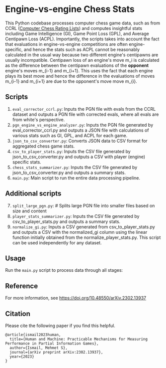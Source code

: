 # Engine-vs-engine Chess Stats
This Python codebase processes computer chess game data, such as from CCRL ([Computer Chess Rating Lists](https://computerchess.org.uk/ccrl/4040/)) and computes insightful stats including Game Intelligence (GI), Game Point Loss (GPL), and Average Centipawn Loss (ACPL). Importantly, the scripts takes into account the fact that evaluations in engine-vs-engine competitions are often engine-specific, and hence the stats such as ACPL cannot be reasonably calculated in the usual way because two different engine's centipawns are usually incompatible. Centipawn loss of an engine's move m_i is calculated as the difference between the centipawn evaluations of the **opponent** engine's moves m_{i-1} and m_{i+1}. This uses the fact that each engine plays its best move and hence the difference in the evaluations of moves m_{i-1} and m_{i+1} are due to the opponent's move move m_{i}.

## Scripts
1. `eval_corrector_ccrl.py`: Inputs the PGN file with evals from the CCRL dataset and outputs a PGN file with corrected evals, where all evals are from white's perspective.
2. `pgn_engine_vs_engine_analyzer.py`: Inputs the PGN file generated by eval_corrector_ccrl.py and outputs a JSON file with calculations of various stats such as GI, GPL, and ACPL for each game.
3. `json_to_csv_converter.py`: Converts JSON data to CSV format for aggregated chess game stats.
4. `csv_to_player_stats.py`: Inputs the CSV file generated by json_to_csv_converter.py and outputs a CSV with player (engine) specific stats.
5. `chess_stats_summarizer.py`: Inputs the CSV file generated by json_to_csv_converter.py and outputs a summary stats.
6. `main.py`: Main script to run the entire data processing pipeline.

## Additional scripts

7. `split_large_pgn.py`: # Splits large PGN file into smaller files based on size and content
9. `player_stats_summarizer.py`: Inputs the CSV file generated by csv_to_player_stats.py and outputs a summary stats.
10. `normalize_gi.py`: Inputs a CSV generated from csv_to_player_stats.py and outputs a CSV with the normalized_gi column using the linear function initially obtained from the normalize_player_stats.py. This script can be used independently for any dataset.


## Usage
Run the `main.py` script to process data through all stages:

## Reference
For more information, see https://doi.org/10.48550/arXiv.2302.13937

## Citation
Please cite the following paper if you find this helpful.
```
@article{ismail2023human,
  title={Human and Machine: Practicable Mechanisms for Measuring Performance in Partial Information Games},
  author={Ismail, Mehmet S},
  journal={arXiv preprint arXiv:2302.13937},
  year={2023}
}
```
